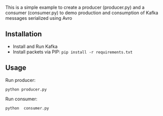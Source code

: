 This is a simple example to create a producer (producer.py) and a consumer (consumer.py) to demo production and consumption of Kafka messages serialized using Avro

## Installation
- Install and Run Kafka 
- Install packets via PIP: `pip install -r requirements.txt`

## Usage
Run producer:
```
python producer.py
```

Run consumer:
```
python  consumer.py
```



